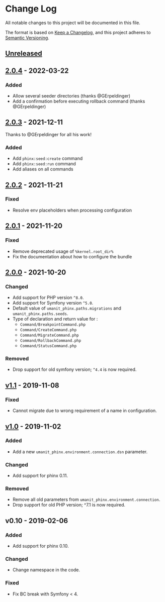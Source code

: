 # Change Log

All notable changes to this project will be documented in this file.

The format is based on [Keep a Changelog](https://keepachangelog.com/en/1.0.0/), and this project adheres
to [Semantic Versioning](https://semver.org/spec/v2.0.0.html).

## [Unreleased]

## [2.0.4] - 2022-03-22

### Added

- Allow several seeder directories (thanks @GErpeldinger)
- Add a confirmation before executing rollback command (thanks @GErpeldinger)

## [2.0.3] - 2021-12-11

Thanks to @GErpeldinger for all his work!

### Added

- Add `phinx:seed:create` command
- Add `phinx:seed:run` command
- Add aliases on all commands

## [2.0.2] - 2021-11-21

### Fixed

- Resolve env placeholders when processing configuration

## [2.0.1] - 2021-11-20

### Fixed

- Remove deprecated usage of `%kernel.root_dir%`
- Fix the documentation about how to configure the bundle

## [2.0.0] - 2021-10-20

### Changed

- Add support for PHP version `^8.0`.
- Add support for Symfony version `^5.0`.
- Default value of `umanit_phinx.paths.migrations` and `umanit_phinx.paths.seeds`.
- Type of declaration and return value for :
    - `Command/BreakpointCommand.php`
    - `Command/CreateCommand.php`
    - `Command/MigrateCommand.php`
    - `Command/RollbackCommand.php`
    - `Command/StatusCommand.php`

### Removed

- Drop support for old symfony version; `^4.4` is now required.

## [v1.1] - 2019-11-08

### Fixed

- Cannot migrate due to wrong requirement of a name in configuration.

## [v1.0] - 2019-11-02

### Added

- Add a new `umanit_phinx.environment.connection.dsn` parameter.

### Changed

- Add support for phinx 0.11.

### Removed

- Remove all old parameters from `umanit_phinx.environment.connection`.
- Drop support for old PHP version; ^7.1 is now required.

## v0.10 - 2019-02-06

### Added

- Add support for phinx 0.10.

### Changed

- Change namespace in the code.

### Fixed

- Fix BC break with Symfony < 4.

[v1.0]: https://github.com/umanit/phinx-bundle/compare/v0.10...v1.0

[v1.1]: https://github.com/umanit/phinx-bundle/compare/v1.0...v1.1

[2.0.0]: https://github.com/umanit/phinx-bundle/compare/v1.1...2.0.0

[2.0.1]: https://github.com/umanit/phinx-bundle/compare/2.0.0...2.0.1

[2.0.2]: https://github.com/umanit/phinx-bundle/compare/2.0.1...2.0.2

[2.0.3]: https://github.com/umanit/phinx-bundle/compare/2.0.2...2.0.3

[2.0.4]: https://github.com/umanit/phinx-bundle/compare/2.0.3...2.0.4

[Unreleased]: https://github.com/umanit/phinx-bundle/compare/2.0.4...master
